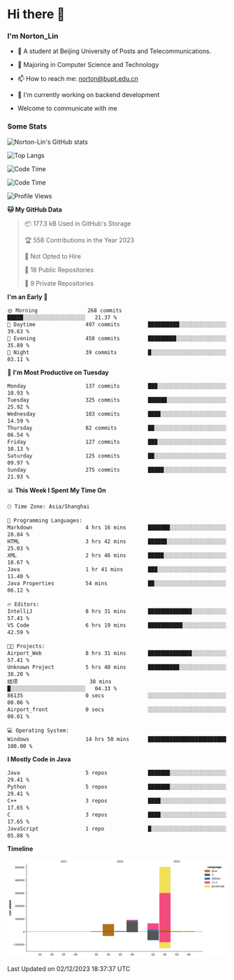 
# Hi there 👋

### I'm Norton_Lin
- 🏫 A student at Beijing University of Posts and Telecommunications.
- 🌱 Majoring in Computer Science and Technology
- 📫 How to reach me: norton@bupt.edu.cn
- 🌱 I'm currently working on backend development

- Welcome to communicate with me

### Some Stats
![Norton-Lin's GitHub stats](https://github-readme-stats.vercel.app/api?username=Norton-Lin&count_private=true&show_icons=true&theme=radical)

![Top Langs](https://github-readme-stats.vercel.app/api/top-langs/?username=Norton-Lin&langs_count=10&layout=compact)

![Code Time](https://github-readme-stats.vercel.app/api/wakatime?username=Norton_Lin)

<!--START_SECTION:waka-->
![Code Time](http://img.shields.io/badge/Code%20Time-434%20hrs%2051%20mins-blue)

![Profile Views](http://img.shields.io/badge/Profile%20Views-1-blue)

**🐱 My GitHub Data** 

> 📦 177.3 kB Used in GitHub's Storage 
 > 
> 🏆 558 Contributions in the Year 2023
 > 
> 🚫 Not Opted to Hire
 > 
> 📜 18 Public Repositories 
 > 
> 🔑 9 Private Repositories 
 > 
**I'm an Early 🐤** 

```text
🌞 Morning                268 commits         █████░░░░░░░░░░░░░░░░░░░░   21.37 % 
🌆 Daytime                497 commits         ██████████░░░░░░░░░░░░░░░   39.63 % 
🌃 Evening                450 commits         █████████░░░░░░░░░░░░░░░░   35.89 % 
🌙 Night                  39 commits          █░░░░░░░░░░░░░░░░░░░░░░░░   03.11 % 
```
📅 **I'm Most Productive on Tuesday** 

```text
Monday                   137 commits         ███░░░░░░░░░░░░░░░░░░░░░░   10.93 % 
Tuesday                  325 commits         ██████░░░░░░░░░░░░░░░░░░░   25.92 % 
Wednesday                183 commits         ████░░░░░░░░░░░░░░░░░░░░░   14.59 % 
Thursday                 82 commits          ██░░░░░░░░░░░░░░░░░░░░░░░   06.54 % 
Friday                   127 commits         ███░░░░░░░░░░░░░░░░░░░░░░   10.13 % 
Saturday                 125 commits         ██░░░░░░░░░░░░░░░░░░░░░░░   09.97 % 
Sunday                   275 commits         █████░░░░░░░░░░░░░░░░░░░░   21.93 % 
```


📊 **This Week I Spent My Time On** 

```text
🕑︎ Time Zone: Asia/Shanghai

💬 Programming Languages: 
Markdown                 4 hrs 16 mins       ███████░░░░░░░░░░░░░░░░░░   28.84 % 
HTML                     3 hrs 42 mins       ██████░░░░░░░░░░░░░░░░░░░   25.03 % 
XML                      2 hrs 46 mins       █████░░░░░░░░░░░░░░░░░░░░   18.67 % 
Java                     1 hr 41 mins        ███░░░░░░░░░░░░░░░░░░░░░░   11.40 % 
Java Properties          54 mins             ██░░░░░░░░░░░░░░░░░░░░░░░   06.12 % 

🔥 Editors: 
IntelliJ                 8 hrs 31 mins       ██████████████░░░░░░░░░░░   57.41 % 
VS Code                  6 hrs 19 mins       ███████████░░░░░░░░░░░░░░   42.59 % 

🐱‍💻 Projects: 
Airport_Web              8 hrs 31 mins       ██████████████░░░░░░░░░░░   57.41 % 
Unknown Project          5 hrs 40 mins       ██████████░░░░░░░░░░░░░░░   38.20 % 
结项                       38 mins             █░░░░░░░░░░░░░░░░░░░░░░░░   04.33 % 
86135                    0 secs              ░░░░░░░░░░░░░░░░░░░░░░░░░   00.06 % 
Airport_front            0 secs              ░░░░░░░░░░░░░░░░░░░░░░░░░   00.01 % 

💻 Operating System: 
Windows                  14 hrs 50 mins      █████████████████████████   100.00 % 
```

**I Mostly Code in Java** 

```text
Java                     5 repos             ███████░░░░░░░░░░░░░░░░░░   29.41 % 
Python                   5 repos             ███████░░░░░░░░░░░░░░░░░░   29.41 % 
C++                      3 repos             ████░░░░░░░░░░░░░░░░░░░░░   17.65 % 
C                        3 repos             ████░░░░░░░░░░░░░░░░░░░░░   17.65 % 
JavaScript               1 repo              █░░░░░░░░░░░░░░░░░░░░░░░░   05.88 % 
```



**Timeline**

![Lines of Code chart](https://raw.githubusercontent.com/Norton-Lin/Norton-Lin/main/assets/bar_graph.png)


 Last Updated on 02/12/2023 18:37:37 UTC
<!--END_SECTION:waka-->
